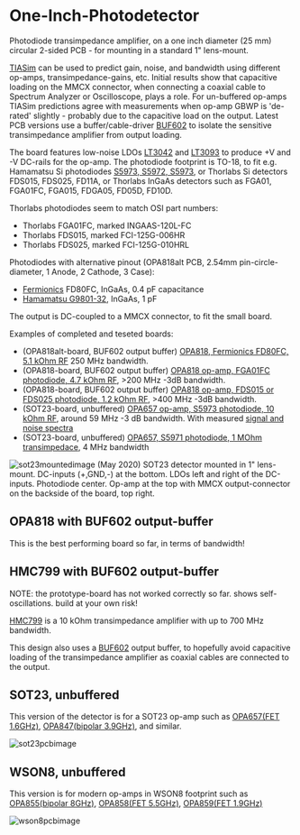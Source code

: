 # One-Inch-Photodetector
Photodiode transimpedance amplifier, on a one inch diameter (25 mm) circular 2-sided PCB - for mounting in a
standard 1" lens-mount.

[TIASim](https://github.com/aewallin/TIASim) can be used to predict gain, noise, and bandwidth using different op-amps, 
transimpedance-gains, etc. Initial results show that capacitive loading on the MMCX connector, when 
connecting a coaxial cable to Spectrum Analyzer or Oscilloscope, plays a role. For un-buffered op-amps TIASim predictions agree 
with measurements when op-amp GBWP is 'de-rated' slightly - probably due to the capacitive load on the output. 
Latest PCB versions use a buffer/cable-driver [BUF602](https://www.ti.com/product/BUF602) to isolate the sensitive transimpedance amplifier 
from output loading.

The board features low-noise LDOs [LT3042](https://www.analog.com/media/en/technical-documentation/data-sheets/3042fb.pdf) 
and [LT3093](https://www.analog.com/media/en/technical-documentation/data-sheets/lt3093.pdf) to produce +V and -V 
DC-rails for the op-amp. The photodiode footprint is TO-18, to fit e.g. Hamamatsu Si photodiodes 
[S5973, S5972, S5973](https://www.hamamatsu.com/resources/pdf/ssd/s5971*etc*kpin1025e.pdf), or Thorlabs 
Si detectors FDS015, FDS025, FD11A, or Thorlabs InGaAs detectors such as FGA01, FGA01FC, FGA015, FDGA05, FD05D, FD10D.

Thorlabs photodiodes seem to match OSI part numbers:
* Thorlabs FGA01FC, marked INGAAS-120L-FC
* Thorlabs FDS015, marked FCI-125G-006HR
* Thorlabs FDS025, marked FCI-125G-010HRL

Photodiodes with alternative pinout (OPA818alt PCB, 2.54mm pin-circle-diameter, 1 Anode, 2 Cathode, 3 Case):
* [Fermionics](https://www.fermionics.com/High-Speed-Devices.html) FD80FC, InGaAs, 0.4 pF capacitance
* [Hamamatsu G9801-32](https://www.hamamatsu.com/eu/en/product/type/G9801-32/index.html), InGaAs, 1 pF

The output is DC-coupled to a MMCX connector, to fit the small board.

Examples of completed and teseted boards:
* (OPA818alt-board, BUF602 output buffer) [OPA818, Fermionics FD80FC, 5.1 kOhm RF](https://www.anderswallin.net/2021/09/250mhz-detector-with-fermionics-fd80fc-photodiode/) 250 MHz bandwidth.
* (OPA818-board, BUF602 output buffer) [OPA818 op-amp, FGA01FC photodiode, 4.7 kOhm RF](http://www.anderswallin.net/2021/04/200mhz-photodetector-with-opa818-fga01fc-ingaas-photodiode-and-rf4k7/), >200 MHz -3dB bandwidth.
* (OPA818-board, BUF602 output buffer) [OPA818 op-amp, FDS015 or FDS025 photodiode, 1.2 kOhm RF](http://www.anderswallin.net/2020/11/400-mhz-photodetector-with-opa818/), >400 MHz -3dB bandwidth.
* (SOT23-board, unbuffered) [OPA657 op-amp, S5973 photodiode, 10 kOhm RF](http://www.anderswallin.net/2020/01/one-inch-photodetector-v1/), around 59 MHz -3 dB bandwidth. With measured [signal and noise spectra](http://www.anderswallin.net/2020/01/photodetector-signal-and-noise/)
* (SOT23-board, unbuffered) [OPA657, S5971 photodiode, 1 MOhm transimpedace](http://www.anderswallin.net/2020/05/1-mohm-4-mhz-photodetector/), 4 MHz bandwidth

![sot23*mounted*image](doc/oip_20200504.jpg)
(May 2020) SOT23 detector mounted in 1" lens-mount. DC-inputs (+,GND,-) at the bottom. LDOs left and right of the DC-inputs. Photodiode center. Op-amp at the top with MMCX output-connector on the backside of the board, top right.

## OPA818 with BUF602 output-buffer

This is the best performing board so far, in terms of bandwidth!

## HMC799 with BUF602 output-buffer
NOTE: the prototype-board has not worked correctly so far. shows self-oscillations. build at your own risk!

[HMC799](https://www.analog.com/media/en/technical-documentation/data-sheets/hmc799.pdf) is a 10 kOhm transimpedance amplifier with up to 700 MHz bandwidth.

This design also uses a [BUF602](https://www.ti.com/lit/ds/symlink/buf602.pdf) output buffer, to hopefully avoid capacitive loading of the transimpedance amplifier as coaxial cables are connected to the output.

## SOT23, unbuffered
This version of the detector is for a SOT23 op-amp such as [OPA657(FET 1.6GHz)](http://www.ti.com/lit/ds/sbos197f/sbos197f.pdf), [OPA847(bipolar 3.9GHz)](http://www.ti.com/lit/ds/symlink/opa847.pdf), and similar.

![sot23*pcb*image](doc/circulaire_SOT23.png)


## WSON8, unbuffered
This version is for modern op-amps in WSON8 footprint such as [OPA855(bipolar 8GHz)](http://www.ti.com/lit/ds/symlink/opa855.pdf), [OPA858(FET 5.5GHz)](https://www.ti.com/lit/ds/symlink/opa858.pdf), [OPA859(FET 1.9GHz)](http://www.ti.com/lit/ds/symlink/opa859.pdf)

![wson8*pcb*image](doc/circular_WSON8.png)



